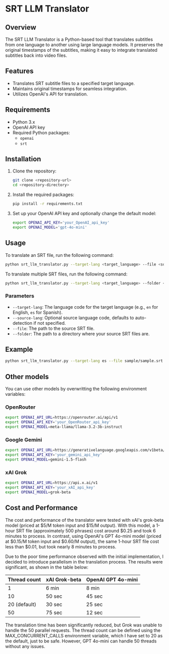# SRT LLM Translator

## Overview
The SRT LLM Translator is a Python-based tool that translates subtitles from one language to another using large language models. It preserves the original timestamps of the subtitles, making it easy to integrate translated subtitles back into video files.

## Features
- Translates SRT subtitle files to a specified target language.
- Maintains original timestamps for seamless integration.
- Utilizes OpenAI's API for translation.

## Requirements
- Python 3.x
- OpenAI API key
- Required Python packages:
  - `openai`
  - `srt`

## Installation
1. Clone the repository:
    ```bash
    git clone <repository-url>
    cd <repository-directory>
    ```

2. Install the required packages:
    ```bash
    pip install -r requirements.txt
    ```

3. Set up your OpenAI API key and optionally change the default model:
    ```bash
    export OPENAI_API_KEY='your_OpenAI_api_key'
    export OPENAI_MODEL='gpt-4o-mini'
    ```

## Usage
To translate an SRT file, run the following command:

``` bash
python srt_llm_translator.py --target-lang <target_language> --file <source_file.srt>
```

To translate multiple SRT files, run the following command:

``` bash
python srt_llm_translator.py --target-lang <target_language> --folder <path/to/dir>
```

### Parameters
- `--target-lang`: The language code for the target language (e.g., `en` for English, `es` for Spanish).
- `--source-lang`: Optional source language code, defaults to auto-detection if not specified.
- `--file`: The path to the source SRT file.
- `--folder`: The path to a directory where your source SRT files are.

## Example

``` bash
python srt_llm_translator.py --target-lang es --file sample/sample.srt
```

## Other models

You can use other models by overwritting the following environment variables:

### OpenRouter

``` bash
export OPENAI_API_URL=https://openrouter.ai/api/v1
export OPENAI_API_KEY='your_OpenRouter_api_key'
export OPENAI_MODEL=meta-llama/llama-3.2-3b-instruct
```

### Google Gemini

```bash
export OPENAI_API_URL=https://generativelanguage.googleapis.com/v1beta/openai
export OPENAI_API_KEY='your_gemini_api_key'
export OPENAI_MODEL=gemini-1.5-flash
```

### xAI Grok

```bash
export OPENAI_API_URL=https://api.x.ai/v1
export OPENAI_API_KEY='your_xAI_api_key'
export OPENAI_MODEL=grok-beta
```

## Cost and Performance

The cost and performance of the translator were tested with xAI's grok-beta model (priced at $5/M token input and $15/M output). With this model, a 1-hour SRT file (approximately 500 phrases) cost around $0.25 and took 6 minutes to process. In contrast, using OpenAI's GPT 4o-mini model (priced at $0.15/M token input and $0.60/M output), the same 1-hour SRT file cost less than $0.01, but took nearly 8 minutes to process.

Due to the poor time performance observed with the initial implementation, I decided to introduce parallelism in the translation process. The results were significant, as shown in the table below:

| Thread count | xAI Grok-beta | OpenAI GPT 4o-mini |
| ------------ | ------------- | ------------------ |
| 1            | 6 min         | 8 min              |
| 10           | 50 sec        | 45 sec             |
| 20 (default) | 30 sec        | 25 sec             |
| 50           | 75 sec        | 12 sec             |

The translation time has been significantly reduced, but Grok was unable to handle the 50 parallel requests. The thread count can be defined using the MAX_CONCURRENT_CALLS environment variable, which I have set to 20 as the default, just to be safe. However, GPT 4o-mini can handle 50 threads without any issues.
